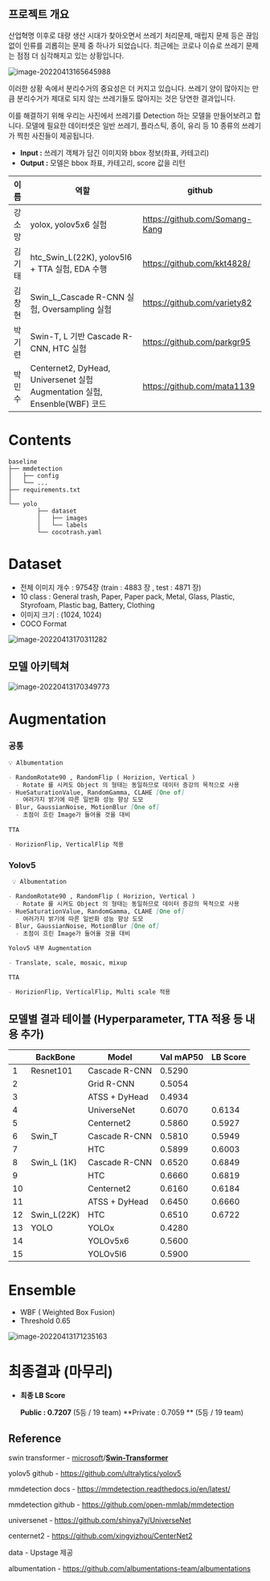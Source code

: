 ## 프로젝트 개요

산업혁명 이후로 대량 생산 시대가 찾아오면서 쓰레기 처리문제, 매립지 문제 등은 끊임없이 인류를 괴롭히는 문제 중 하나가 되었습니다. 최근에는 코로나 이슈로 쓰레기 문제는 점점 더 심각해지고 있는 상황입니다.

![image-20220413165645988](https://raw.githubusercontent.com/variety82/imgForTypora/forUpload/img/image-20220413165645988.png)



이러한 상황 속에서 분리수거의 중요성은 더 커지고 있습니다. 쓰레기 양이 많아지는 만큼 분리수거가 제대로 되지 않는 쓰레기들도 많아지는 것은 당연한 결과입니다.

이를 해결하기 위해 우리는 사진에서 쓰레기를 Detection 하는 모델을 만들어보려고 합니다. 모델에 필요한 데이터셋은 일반 쓰레기, 플라스틱, 종이, 유리 등 10 종류의 쓰레기가 찍힌 사진들이 제공됩니다.

- **Input :** 쓰레기 객체가 담긴 이미지와 bbox 정보(좌표, 카테고리)
- **Output :** 모델은 bbox 좌표, 카테고리, score 값을 리턴

|  이름  | 역할                                                         | github                         |
| :----: | ------------------------------------------------------------ | ------------------------------ |
| 강소망 | yolox, yolov5x6 실험                                         | https://github.com/Somang-Kang |
| 김기태 | htc_Swin_L(22K), yolov5l6 + TTA 실험, EDA 수행               | https://github.com/kkt4828/    |
| 김창현 | Swin_L_Cascade R-CNN 실험, Oversampling 실험                 | https://github.com/variety82   |
| 박기련 | Swin-T, L 기반 Cascade R-CNN, HTC 실험                       | https://github.com/parkgr95    |
| 박민수 | Centernet2, DyHead, Universenet 실험Augmentation 실험, Ensenble(WBF) 코드 | https://github.com/mata1139    |

# Contents

```
baseline
├── mmdetection
│   ├── config
│   └── ...
├── requirements.txt
│
└── yolo
		├── dataset
		│   ├── images
		│   └── labels
		└── cocotrash.yaml
```



# Dataset

- 전체 이미지 개수 : 9754장 (train : 4883 장 , test : 4871 장)
- 10 class : General trash, Paper, Paper pack, Metal, Glass, Plastic, Styrofoam, Plastic bag, Battery, Clothing
- 이미지 크기 : (1024, 1024)
- COCO Format

![image-20220413170311282](https://raw.githubusercontent.com/variety82/imgForTypora/forUpload/img/image-20220413170311282.png)



## 모델 아키텍쳐

![image-20220413170349773](https://raw.githubusercontent.com/variety82/imgForTypora/forUpload/img/image-20220413170349773.png)



# Augmentation

### 공통

```markdown
💡 Albumentation

- RandomRotate90 , RandomFlip ( Horizion, Vertical )
  - Rotate 를 시켜도 Object 의 형태는 동일하므로 데이터 증강의 목적으로 사용
- HueSaturationValue, RandomGamma, CLAHE [One of]
  - 여러가지 밝기에 따른 일반화 성능 향상 도모
- Blur, GaussianNoise, MotionBlur [One of]
  - 초점이 흐린 Image가 들어올 것을 대비
  
TTA

- HorizionFlip, VerticalFlip 적용 
```

### Yolov5

```markdown
 💡 Albumentation

- RandomRotate90 , RandomFlip ( Horizion, Vertical )
  - Rotate 를 시켜도 Object 의 형태는 동일하므로 데이터 증강의 목적으로 사용
- HueSaturationValue, RandomGamma, CLAHE [One of]
  - 여러가지 밝기에 따른 일반화 성능 향상 도모
- Blur, GaussianNoise, MotionBlur [One of]
  - 초점이 흐린 Image가 들어올 것을 대비

Yolov5 내부 Augmentation

- Translate, scale, mosaic, mixup

TTA

- HorizionFlip, VerticalFlip, Multi scale 적용
```



## 모델별 결과 테이블 (Hyperparameter, TTA 적용 등 내용 추가)



|      | BackBone    | Model         | Val mAP50 | LB Score |
| ---- | ----------- | ------------- | --------- | -------- |
| 1    | Resnet101   | Cascade R-CNN | 0.5290    |          |
| 2    |             | Grid R-CNN    | 0.5054    |          |
| 3    |             | ATSS + DyHead | 0.4934    |          |
| 4    |             | UniverseNet   | 0.6070    | 0.6134   |
| 5    |             | Centernet2    | 0.5860    | 0.5927   |
| 6    | Swin_T      | Cascade R-CNN | 0.5810    | 0.5949   |
| 7    |             | HTC           | 0.5899    | 0.6003   |
| 8    | Swin_L (1K) | Cascade R-CNN | 0.6520    | 0.6849   |
| 9    |             | HTC           | 0.6660    | 0.6819   |
| 10   |             | Centernet2    | 0.6160    | 0.6184   |
| 11   |             | ATSS + DyHead | 0.6450    | 0.6660   |
| 12   | Swin_L(22K) | HTC           | 0.6510    | 0.6722   |
| 13   | YOLO        | YOLOx         | 0.4280    |          |
| 14   |             | YOLOv5x6      | 0.5600    |          |
| 15   |             | YOLOv5l6      | 0.5900    |          |

# Ensemble

- WBF ( Weighted Box Fusion)
- Threshold 0.65

![image-20220413171235163](https://raw.githubusercontent.com/variety82/imgForTypora/forUpload/img/image-20220413171235163.png)



# 최종결과 (마무리)

- **최종 LB Score**

  **Public : 0.7207** (5등 / 19 team)    **Private : 0.7059 ** (5등 / 19 team)



## Reference

swin transformer - [microsoft](https://github.com/microsoft)/**[Swin-Transformer](https://github.com/microsoft/Swin-Transformer)**

yolov5 github - https://github.com/ultralytics/yolov5

mmdetection docs - https://mmdetection.readthedocs.io/en/latest/

mmdetection github - https://github.com/open-mmlab/mmdetection

universenet - https://github.com/shinya7y/UniverseNet

centernet2 - https://github.com/xingyizhou/CenterNet2

data - Upstage 제공

albumentation - https://github.com/albumentations-team/albumentations
